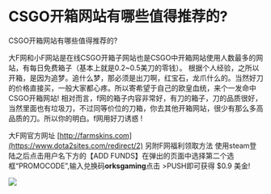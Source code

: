 # CSGO开箱网站有哪些值得推荐的?

CSGO开箱网站有哪些值得推荐的?

大F网和小F网站是在线CSGO开箱子网站也是CSGO中开箱网站使用人数最多的网站，有每日免费箱子（基本上就是0.2~0.5美刀的零钱）。 根据个人经验，之所以开箱，是因为追梦。追什么梦，那必须是出刀啊，红宝石，龙爪什么的。当然好刀的价格直接买，一般大家都心疼。所以寄希望于自己的欧皇血统，来个一发命中CSGO开箱网站! 相对而言，f网的箱子内容非常好，有刀的箱子，刀的品质很好，当然里面也有垃圾刀，不过同等价位的刀箱，你去其他开箱网站，很少有那么多高品质的刀。所以你的明白。f网用好刀诱惑 !

大F网官方网址  [http://farmskins.com](https://www.dota2sites.com/redirect/2)  另附F网福利领取方法 使用steam登陆之后点击用户名下方的【ADD FUNDS】在弹出的页面中选择第二个选框“PROMOCODE”,输入兑换码**orksgaming**点击 >PUSH即可获得 $0.9 美金!

![](https://www.dota2sites.com/media/images/blog/5F9E6180-0CF2-4D08-93BA-D2CB9FD82435.png)



